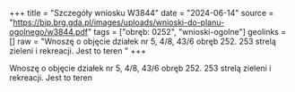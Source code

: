 +++
title = "Szczegóły wniosku W3844"
date = "2024-06-14"
source = "https://bip.brg.gda.pl/images/uploads/wnioski-do-planu-ogolnego/w3844.pdf"
tags = ["obręb: 0252", "wnioski-ogolne"]
geolinks = []
raw = "Wnoszę o objęcie działek nr 5, 4/8, 43/6 obręb 252. 253 strelą zieleni i rekreacji. Jest to teren "
+++

Wnoszę o objęcie działek nr 5, 4/8, 43/6 obręb 252. 253 strelą zieleni i rekreacji. Jest to teren



